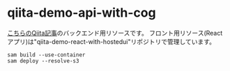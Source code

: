 # qiita-demo-api-with-cog

[こちらのQiita記事](https://todo)のバックエンド用リソースです。
フロント用リソース(Reactアプリ)は"qiita-demo-react-with-hostedui"リポジトリで管理しています。

```
sam build --use-container
sam deploy --resolve-s3
```